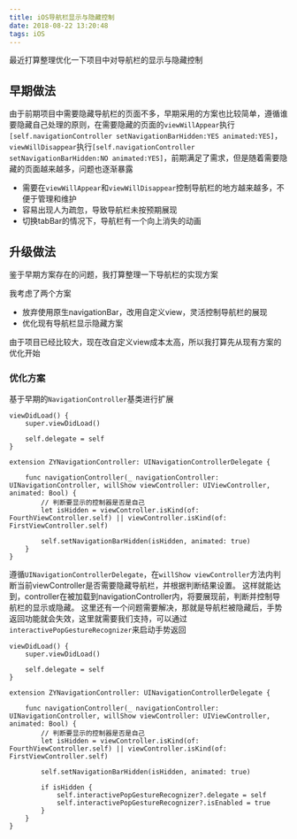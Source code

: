 ```yaml
---
title: iOS导航栏显示与隐藏控制
date: 2018-08-22 13:20:48
tags: iOS
---
```


最近打算整理优化一下项目中对导航栏的显示与隐藏控制

## 早期做法

由于前期项目中需要隐藏导航栏的页面不多，早期采用的方案也比较简单，遵循谁要隐藏自己处理的原则，在需要隐藏的页面的`viewWillAppear`执行`[self.navigationController setNavigationBarHidden:YES animated:YES]`，`viewWillDisappear`执行`[self.navigationController setNavigationBarHidden:NO animated:YES]`，前期满足了需求，但是随着需要隐藏的页面越来越多，问题也逐渐暴露

- 需要在`viewWillAppear`和`viewWillDisappear`控制导航栏的地方越来越多，不便于管理和维护
- 容易出现人为疏忽，导致导航栏未按预期展现
- 切换tabBar的情况下，导航栏有一个向上消失的动画

## 升级做法

鉴于早期方案存在的问题，我打算整理一下导航栏的实现方案

我考虑了两个方案

- 放弃使用原生navigationBar，改用自定义view，灵活控制导航栏的展现
- 优化现有导航栏显示隐藏方案

由于项目已经比较大，现在改自定义view成本太高，所以我打算先从现有方案的优化开始

### 优化方案

基于早期的`NavigationController`基类进行扩展

```
viewDidLoad() {
    super.viewDidLoad()
    
    self.delegate = self
}

extension ZYNavigationController: UINavigationControllerDelegate {

    func navigationController(_ navigationController: UINavigationController, willShow viewController: UIViewController, animated: Bool) {
        // 判断要显示的控制器是否是自己
        let isHidden = viewController.isKind(of: FourthViewController.self) || viewController.isKind(of: FirstViewController.self)
        
        self.setNavigationBarHidden(isHidden, animated: true)
    }
}
```
遵循`UINavigationControllerDelegate`，在`willShow viewController`方法内判断当前viewController是否需要隐藏导航栏，并根据判断结果设置。
这样就能达到，controller在被加载到navigationController内，将要展现前，判断并控制导航栏的显示或隐藏。
这里还有一个问题需要解决，那就是导航栏被隐藏后，手势返回功能就会失效，这里就需要我们支持，可以通过`interactivePopGestureRecognizer`来启动手势返回

```
viewDidLoad() {
    super.viewDidLoad()
    
    self.delegate = self
}

extension ZYNavigationController: UINavigationControllerDelegate {

    func navigationController(_ navigationController: UINavigationController, willShow viewController: UIViewController, animated: Bool) {
        // 判断要显示的控制器是否是自己
        let isHidden = viewController.isKind(of: FourthViewController.self) || viewController.isKind(of: FirstViewController.self)
        
        self.setNavigationBarHidden(isHidden, animated: true)
        
        if isHidden {
            self.interactivePopGestureRecognizer?.delegate = self
            self.interactivePopGestureRecognizer?.isEnabled = true
        }
    }
}
```